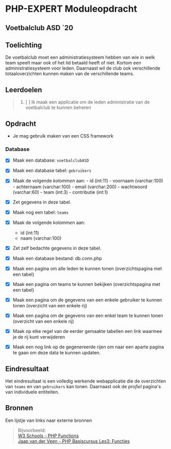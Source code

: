 # PHP-EXPERT Moduleopdracht

## Voetbalclub ASD `20

## Toelichting

De voetbalclub moet een administratiesysteem hebben van wie in welk team speelt maar ook of het lid betaald heeft of niet. Kortom een administratiesysteem voor leden. Daarnaast wil de club ook verschillende totaaloverzichten kunnen maken van de verschillende teams.

## Leerdoelen

> 1. [ ] Ik maak een applicatie om de leden administratie van de voetbalclub te kunnen beheren

## Opdracht

- Je mag gebruik maken van een CSS framework

### Database

- [X] Maak een database: `voetbalclubASD`

- [X] Maak een database tabel: `gebruikers`
- [X] Maak de volgende _kolommen_ aan:
      - id (int:11)
      - voornaam (varchar:100)
      - achternaam (varchar:100)
      - email (varchar:200)
      - wachtwoord (varchar:60)
      - team (int:3)
      - contributie (int:1)
- [X] Zet gegevens in deze tabel.

- [X] Maak nog een tabel: `teams`
- [X] Maak de volgende _kolommen_ aan:
  - id (int:11)
  - naam (varchar:100)
- [X] Zet zelf bedachte gegevens in deze tabel.

- [X] Maak een database bestand: db.conn.php
- [X] Maak een pagina om alle leden te kunnen tonen (overzichtspagina met een tabel)
- [X] Maak een pagina om teams te kunnen bekijken   (overzichtspagina met een tabel)
- [X] Maak een pagina om de gegevens van een enkele gebruiker te kunnen tonen (overzicht van een enkele rij)
- [X] Maak een pagina om de gegevens van een enkel team te kunnen tonen       (overzicht van een enkele rij)
- [X] Maak op elke regel van de eerder gemaakte tabellen een link waarmee je de rij kunt verwijderen
- [X] Maak een nog link op de gegenereerde rijen om naar een aparte pagina te gaan om deze data te kunnen updaten.

## Eindresultaat

Het eindresultaat is een volledig werkende webapplicatie die de overzichten van `teams` en van `gebruikers` kan tonen. Daarnaast ook de _profiel_ pagina's van individuele entiteiten.

## Bronnen

Een lijstje van links naar externe bronnen

> Bijvoorbeeld:  
> [W3 Schools - PHP Functions](https://www.w3schools.com/php/php_functions.asp)  
> [Jaap van der Veen - PHP Basiscursus Les3: Functies](https://phpbasis.jaapvdveen.nl/basiscursus-php/les-3-inleiding-functies/)
